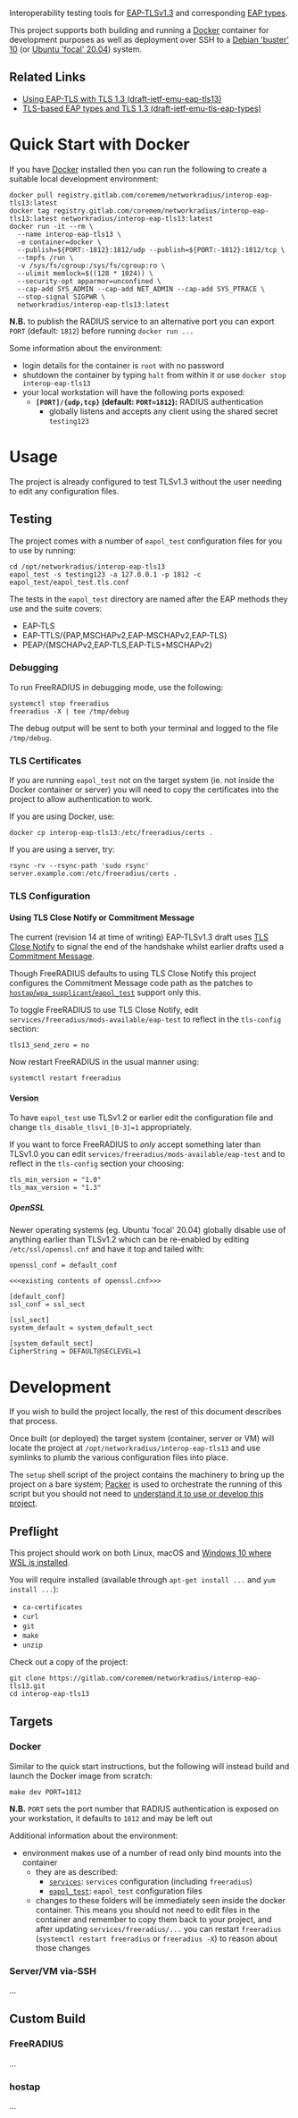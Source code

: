 Interoperability testing tools for [EAP-TLSv1.3](https://datatracker.ietf.org/doc/draft-ietf-emu-eap-tls13/) and corresponding [EAP types](https://datatracker.ietf.org/doc/draft-ietf-emu-tls-eap-types/).

This project supports both building and running a [Docker](https://docker.com/) container for development purposes as well as deployment over SSH to a [Debian 'buster' 10](https://debian.org/) (or [Ubuntu 'focal' 20.04](https://ubuntu.com/)) system.

## Related Links

 * [Using EAP-TLS with TLS 1.3 (draft-ietf-emu-eap-tls13)](https://datatracker.ietf.org/doc/draft-ietf-emu-eap-tls13/)
 * [TLS-based EAP types and TLS 1.3 (draft-ietf-emu-tls-eap-types)](https://datatracker.ietf.org/doc/draft-ietf-emu-tls-eap-types/)

# Quick Start with Docker

If you have [Docker](https://docker.com/) installed then you can run the following to create a suitable local development environment:

    docker pull registry.gitlab.com/coremem/networkradius/interop-eap-tls13:latest
    docker tag registry.gitlab.com/coremem/networkradius/interop-eap-tls13:latest networkradius/interop-eap-tls13:latest
    docker run -it --rm \
      --name interop-eap-tls13 \
      -e container=docker \
      --publish=${PORT:-1812}:1812/udp --publish=${PORT:-1812}:1812/tcp \
      --tmpfs /run \
      -v /sys/fs/cgroup:/sys/fs/cgroup:ro \
      --ulimit memlock=$((128 * 1024)) \
      --security-opt apparmor=unconfined \
      --cap-add SYS_ADMIN --cap-add NET_ADMIN --cap-add SYS_PTRACE \
      --stop-signal SIGPWR \
      networkradius/interop-eap-tls13:latest

**N.B.** to publish the RADIUS service to an alternative port you can export `PORT` (default: `1812`) before running `docker run ...`

Some information about the environment:

 * login details for the container is `root` with no password
 * shutdown the container by typing `halt` from within it or use `docker stop interop-eap-tls13`
 * your local workstation will have the following ports exposed:
     * **`[PORT]/{udp,tcp}` (default: `PORT=1812`):** RADIUS authentication
         * globally listens and accepts any client using the shared secret `testing123`

# Usage

The project is already configured to test TLSv1.3 without the user needing to edit any configuration files.

## Testing

The project comes with a number of `eapol_test` configuration files for you to use by running:

    cd /opt/networkradius/interop-eap-tls13
    eapol_test -s testing123 -a 127.0.0.1 -p 1812 -c eapol_test/eapol_test.tls.conf

The tests in the `eapol_test` directory are named after the EAP methods they use and the suite covers:

 * EAP-TLS
 * EAP-TTLS/{PAP,MSCHAPv2,EAP-MSCHAPv2,EAP-TLS}
 * PEAP/{MSCHAPv2,EAP-TLS,EAP-TLS+MSCHAPv2}

### Debugging

To run FreeRADIUS in debugging mode, use the following:

    systemctl stop freeradius
    freeradius -X | tee /tmp/debug

The debug output will be sent to both your terminal and logged to the file `/tmp/debug`.

### TLS Certificates

If you are running `eapol_test` not on the target system (ie. not inside the Docker container or server) you will need to copy the certificates into the project to allow authentication to work.

If you are using Docker, use:

    docker cp interop-eap-tls13:/etc/freeradius/certs .

If you are using a server, try:

    rsync -rv --rsync-path 'sudo rsync' server.example.com:/etc/freeradius/certs .

### TLS Configuration

#### Using TLS Close Notify or Commitment Message

The current (revision 14 at time of writing) EAP-TLSv1.3 draft uses [TLS Close Notify](https://tools.ietf.org/html/draft-ietf-emu-eap-tls13-14#section-2.1.4) to signal the end of the handshake whilst earlier drafts used a [Commitment Message](https://tools.ietf.org/html/draft-ietf-emu-eap-tls13-13#section-2.1.4).

Though FreeRADIUS defaults to using TLS Close Notify this project configures the Commitment Message code path as the patches to [`hostap`/`wpa_supplicant`/`eapol_test`](https://w1.fi/) support only this.

To toggle FreeRADIUS to use TLS Close Notify, edit `services/freeradius/mods-available/eap-test` to reflect in the `tls-config` section:

    tls13_send_zero = no

Now restart FreeRADIUS in the usual manner using:

    systemctl restart freeradius

#### Version

To have `eapol_test` use TLSv1.2 or earlier edit the configuration file and change `tls_disable_tlsv1_[0-3]=1` appropriately.

If you want to force FreeRADIUS to *only* accept something later than TLSv1.0 you can edit `services/freeradius/mods-available/eap-test` and to reflect in the `tls-config` section your choosing:

    tls_min_version = "1.0"
    tls_max_version = "1.3"

##### OpenSSL

Newer operating systems (eg. Ubuntu 'focal' 20.04) globally disable use of anything earlier than TLSv1.2 which can be re-enabled by editing `/etc/ssl/openssl.cnf` and have it top and tailed with:

    openssl_conf = default_conf
    
    <<<existing contents of openssl.cnf>>>
    
    [default_conf]
    ssl_conf = ssl_sect
    
    [ssl_sect]
    system_default = system_default_sect
    
    [system_default_sect]
    CipherString = DEFAULT@SECLEVEL=1

# Development

If you wish to build the project locally, the rest of this document describes that process.

Once built (or deployed) the target system (container, server or VM) will locate the project at `/opt/networkradius/interop-eap-tls13` and use symlinks to plumb the various configuration files into place.

The `setup` shell script of the project contains the machinery to bring up the project on a bare system; [Packer](https://packer.io/) is used to orchestrate the running of this script but you should not need to [understand it to use or develop this project](https://packer.io/docs).

## Preflight

This project should work on both Linux, macOS and [Windows 10 where WSL is installed](https://docs.microsoft.com/en-us/windows/wsl/install-win10).

You will require installed (available through `apt-get install ...` and `yum install ...`):

  * `ca-certificates`
  * `curl`
  * `git`
  * `make`
  * `unzip`

Check out a copy of the project:

    git clone https://gitlab.com/coremem/networkradius/interop-eap-tls13.git
    cd interop-eap-tls13

## Targets

### Docker

Similar to the quick start instructions, but the following will instead build and launch the Docker image from scratch:

    make dev PORT=1812

**N.B.** `PORT` sets the port number that RADIUS authentication is exposed on your workstation, it defaults to `1812` and may be left out

Additional information about the environment:

 * environment makes use of a number of read only bind mounts into the container
     * they are as described:
         * [`services`](services): `services` configuration (including `freeradius`)
         * [`eapol_test`](eapol_test): `eapol_test` configuration files
     * changes to these folders will be immediately seen inside the docker container. This means you should not need to edit files in the container and remember to copy them back to your project, and after updating `services/freeradius/...` you can restart `freeradius` (`systemctl restart freeradius` or `freeradius -X`) to reason about those changes

### Server/VM via-SSH

...

## Custom Build

### FreeRADIUS

...

### hostap

...
